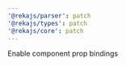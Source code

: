 ```yaml
---
'@rekajs/parser': patch
'@rekajs/types': patch
'@rekajs/core': patch
---
```


Enable component prop bindings
